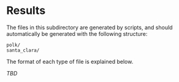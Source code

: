 # Results

The files in this subdirectory are generated by scripts, and should automatically be generated with the following structure:
```
polk/
santa_clara/
```
The format of each type of file is explained below.

_TBD_
